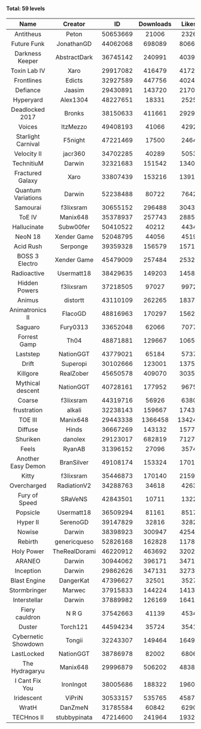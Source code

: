 #### Total: 59 levels

| Name | Creator | ID | Downloads | Likes |
|:---:|:---:|:---:|:---:|:---:|
| Antitheus | Peton | 50653669 | 21006 | 2326
| Future Funk | JonathanGD | 44062068 | 698089 | 80660
| Darkness Keeper | AbstractDark | 36745142 | 240991 | 40390
| Toxin Lab IV | Xaro | 29917082 | 416479 | 41726
| Frontlines | Edicts | 32927589 | 447756 | 40248
| Defiance | Jaasim | 29430891 | 143720 | 21706
| Hyperyard | Alex1304 | 48227651 | 18331 | 2525
| Deadlocked 2017 | Bronks | 38150633 | 411661 | 29290
| Voices | ItzMezzo | 49408193 | 41066 | 4292
| Starlight Carnival | F5night | 47221469 | 17500 | 2464
| Velocity II | jacr360 | 34702285 | 40289 | 5053
| TechnitiuM | Darwin | 32321683 | 151542 | 13400
| Fractured Galaxy  | Xaro | 33807439 | 153216 | 13912
| Quantum Variations | Darwin | 52238488 | 80722 | 7642
| Samourai | f3lixsram | 30655152 | 296488 | 30439
| ToE IV  | Manix648 | 35378937 | 257743 | 28857
| Hallucinate | Subw00fer | 50410522 | 40212 | 4434
| NeoN 18 | Xender Game | 52048795 | 44056 | 4519
| Acid Rush | Serponge | 39359328 | 156579 | 15710
| BOSS 3 Electro | Xender Game | 45479009 | 257484 | 25320
| Radioactive | Usermatt18 | 38429635 | 149203 | 14582
| Hidden Powers | f3lixsram | 37218505 | 97027 | 9972
| Animus | distortt | 43110109 | 262265 | 18373
| Animatronics II | FlacoGD | 48816963 | 170297 | 15626
| Saguaro | Fury0313 | 33652048 | 62066 | 7077
| Forrest Gamp | Th04 | 48871881 | 129667 | 10655
| Laststep | NationGGT | 43779021 | 65184 | 5737
| Drift | Superopi | 30102666 | 123001 | 13758
| Killgore | RealZober | 45650578 | 409070 | 30354
| Mythical descent | NationGGT | 40728161 | 177952 | 9675
| Coarse | f3lixsram | 44319716 | 56926 | 6380
| frustration | alkali | 32238143 | 159667 | 17433
| TOE III | Manix648 | 29443338 | 1366458 | 134241
| Diffuse | Hinds | 36667269 | 143132 | 15771
| Shuriken | danolex | 29123017 | 682819 | 71276
| Feels | RyanAB | 31396152 | 27096 | 3574
| Another Easy Demon | BranSilver | 49108174 | 153324 | 17014
| Kitty | f3lixsram | 35446873 | 170140 | 21590
| Overcharged | RadiationV2 | 34288763 | 34618 | 4263
| Fury of Speed | SRaVeNS | 42843501 | 10711 | 1322
| Popsicle | Usermatt18 | 36509294 | 81161 | 8517
| Hyper II | SerenoGD | 39147829 | 32816 | 3282
| Nowise | Darwin | 38398923 | 300947 | 42545
| Rebirth | genericqueso | 52826168 | 162828 | 11787
| Holy Power | TheRealDorami | 46220912 | 463692 | 32026
| ARANEO | Darwin | 30944062 | 396171 | 34718
| Inception | Darwin | 29862626 | 347131 | 32730
| Blast Engine | DangerKat | 47396627 | 32501 | 3527
| Stormbringer | Marwec | 37915833 | 144224 | 14138
| Interstellar | Darwin | 37889982 | 126169 | 16419
| Fiery cauldron | N R G | 37542663 | 41139 | 4534
| Duster | Torch121 | 44594234 | 35724 | 3541
| Cybernetic Showdown  | Tongii | 32243307 | 149464 | 16497
| LastLocked | NationGGT | 38786978 | 82002 | 6806
| The Hydragaryu | Manix648 | 29996879 | 506202 | 48385
| I Cant Fix You | IronIngot | 38005686 | 188322 | 19601
| Iridescent | ViPriN | 30533157 | 535765 | 45871
| WratH | DanZmeN | 31785584 | 60842 | 6290
| TECHnos II | stubbypinata | 47214600 | 241964 | 19324
